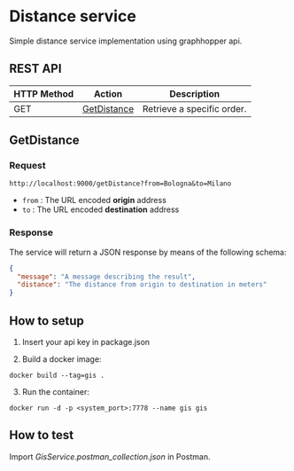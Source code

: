 # Distance service

Simple distance service  implementation using graphhopper api.

## REST API

| HTTP Method           | Action              | Description                              |
| --------------------- | ------------------- | ---------------------------------------- |
| GET                  | [GetDistance](#getdistance) | Retrieve a specific order.|

## GetDistance

### Request
`http://localhost:9000/getDistance?from=Bologna&to=Milano` 

* `from` :  The URL encoded **origin** address
* `to` : The URL encoded **destination** address 

### Response

The service will return a JSON response by means of the following schema:

``` JSON
{
  "message": "A message describing the result",
  "distance": "The distance from origin to destination in meters"
}
```

## How to setup

1. Insert your api key in package.json

2. Build a docker image:

`docker build --tag=gis .` 

3. Run the container:

`docker run -d -p <system_port>:7778 --name gis gis` 

## How to test

Import *GisService.postman_collection.json* in Postman.

